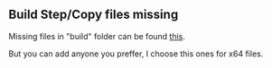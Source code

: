 ## Build Step/Copy files missing

Missing files in "build" folder can be found [this](https://github.com/vszakats/curl-for-win#binary-package-downloads). 

But you can add anyone you preffer, I choose this ones for x64 files.
